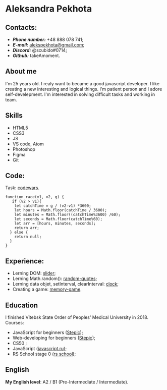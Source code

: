 # Aleksandra Pekhota
## Contacts:
* ***Phone number:*** +48 888 078 741; 
* ***E-mail:*** alekspekhota@gmail.com;
* ***Discord:*** @scubido#0714;
* ***Github:*** takeAmoment.
## About me
I'm 25 years old. I realy want to became a good javascript developer. I like creating a new interesting and logical things. I'm patient person and I adore self-develepment. I'm interested in solving difficult tasks and working in team.
## Skills
* HTML5 
* CSS3
* JS
* VS code, Atom
* Photoshop
* Figma
* Git
## Code:
Task: [codewars](https://www.codewars.com/kata/55e2adece53b4cdcb900006c/train/javascript).

```
function race(v1, v2, g) {
   if (v2 > v1){
    let catchTime = g / (v2-v1) *3600;
    let hours = Math.floor(catchTime / 3600);
    let minutes = Math.floor((catchTime%3600) /60);
    let seconds = Math.floor(catchTime%60);
    let arr = [hours, minutes, seconds];
    return arr;
  } else {
    return null;
  }
}
```
## Experience: 
* Lerning DOM: [slider](https://takeamoment.github.io/slider/);
* Lerning Math.random(): [random-quotes](https://takeamoment.github.io/generate_quotes);
* Lerning data objet, setInterval, clearInterval: [clock](https://takeamoment.github.io/my_clock/index.html);
* Creating a game: [memory-game](https://takeamoment.github.io/memory-game/memory-game/).
## Education
I finished Vitebsk State Order of Peoples' Medical University in 2018. 
Courses:
* JavaScript for beginners ([Stepic](https://welcome.stepik.org/ru));
* Web-developing for beginners ([Stepic](https://welcome.stepik.org/ru));
* CS50 ;
* JavaScript ([javascript.ru](https://learn.javascript.ru/));
* RS School stage 0 ([rs school](https://rs.school/));
## English
__My English level__: A2 / B1 (Pre-Intermediate / Intermediate).